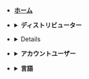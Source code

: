 - [**<summary>ホーム</summary>**](/configuration.md)

- **<details><summary>ディストリビューター</summary>**

  - [デバイス](/jp/distributor_jp/devices_dist_jp.md)
  - [グループ](/jp/distributor_jp/groups_dist_jp.md)
  - [メディアライブラリー](/jp/distributor_jp/media_library_dist_jp.md)
  - [プレイリスト](/jp/distributor_jp/playlists_dist_jp.md)
  - [ユーザー管理](/jp/distributor_jp/manage_users_jp.md)
  - [アカウントを管理する](/jp/distributor_jp/manage_accounts_dist_jp.md)

</details>

- **<details><summary>アカウント管理者</summary>**
  - [デバイス](/jp/distributor_jp/devices_dist_jp.md)
  - [グループ](/jp/distributor_jp/groups_dist_jp.md)
  - [メディアライブラリー](/jp/distributor_jp/media_library_dist_jp.md)
  - [プレイリスト](/jp/distributor_jp/playlists_dist_jp.md)
  - [ユーザー管理](/jp/distributor_jp/manage_users_jp.md)

</details>

- **<details><summary>アカウントユーザー</summary>**

  - [デバイス](/jp/distributor_jp/devices_dist_jp.md)
  - [グループ](/jp/distributor_jp/groups_dist_jp.md)
  - [メディアライブラリー](/jp/distributor_jp/media_library_dist_jp.md)
  - [プレイリスト](/jp/distributor_jp/playlists_dist_jp.md)

</details>

- **<details><summary>言語</summary>**

  - [えいご](/)
  - [日本語](/jp/)
  - [韓国語" (かんこくご -](/kr/)

</details>

